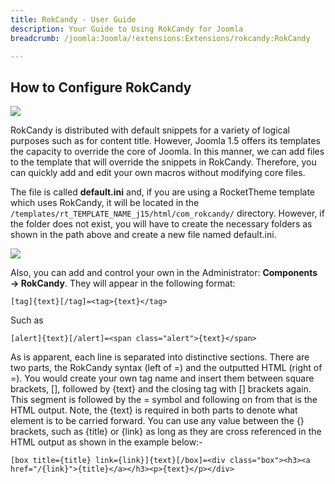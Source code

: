 ```yaml
---
title: RokCandy - User Guide
description: Your Guide to Using RokCandy for Joomla
breadcrumb: /joomla:Joomla/!extensions:Extensions/rokcandy:RokCandy

---
```


How to Configure RokCandy
-----
![][rokcandy1]

RokCandy is distributed with default snippets for a variety of logical purposes such as for content title. However, Joomla 1.5 offers its templates the capacity to override the core of Joomla. In this manner, we can add files to the template that will override the snippets in RokCandy. Therefore, you can quickly add and edit your own macros without modifying core files. 

The file is called **default.ini** and, if you are using a RocketTheme template which uses RokCandy, it will be located in the `/templates/rt_TEMPLATE_NAME_j15/html/com_rokcandy/` directory. However, if the folder does not exist, you will have to create the necessary folders as shown in the path above and create a new file named default.ini. 

![][rokcandy2]

Also, you can add and control your own in the Administrator: **Components → RokCandy**. They will appear in the following format:

~~~
[tag]{text}[/tag]=<tag>{text}</tag>
~~~

Such as

~~~
[alert]{text}[/alert]=<span class="alert">{text}</span>
~~~

As is apparent, each line is separated into distinctive sections. There are two parts, the RokCandy syntax (left of =) and the outputted HTML (right of =). You would create your own tag name and insert them between square brackets, [], followed by {text} and the closing tag with [] brackets again. This segment is followed by the = symbol and following on from that is the HTML output. Note, the {text} is required in both parts to denote what element is to be carried forward. You can use any value between the {} brackets, such as {title} or {link} as long as they are cross referenced in the HTML output as shown in the example below:-

~~~
[box title={title} link={link}]{text}[/box]=<div class="box"><h3><a href="/{link}">{title}</a></h3><p>{text}</p></div>
~~~

[rokcandy1]: assets/rokcandy_1.jpeg
[rokcandy2]: assets/rokcandy_2.jpeg